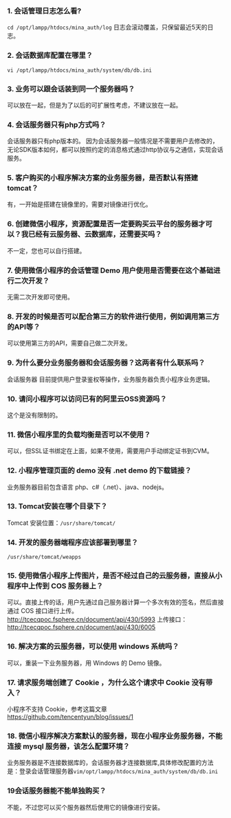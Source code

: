 ### 1. 会话管理日志怎么看?
`cd /opt/lampp/htdocs/mina_auth/log`
日志会滚动覆盖，只保留最近5天的日志。


### 2. 会话数据库配置在哪里？
`vi /opt/lampp/htdocs/mina_auth/system/db/db.ini`


### 3. 业务可以跟会话装到同一个服务器吗？
可以放在一起，但是为了以后的可扩展性考虑，不建议放在一起。

### 4. 会话服务器只有php方式吗？
会话服务器只有php版本的。
因为会话服务器一般情况是不需要用户去修改的，无论SDK版本如何，都可以按照约定的消息格式通过http协议与之通信，实现会话服务。 


### 5. 客户购买的小程序解决方案的业务服务器，是否默认有搭建tomcat？
有，一开始是搭建在镜像里的，需要对镜像进行优化。


### 6. 创建微信小程序，资源配置是否一定要购买云平台的服务器才可以？我已经有云服务器、云数据库，还需要买吗？
不一定，您也可以自行搭建。

### 7. 使用微信小程序的会话管理 Demo 用户使用是否需要在这个基础进行二次开发？
无需二次开发即可使用。

### 8. 开发的时候是否可以配合第三方的软件进行使用，例如调用第三方的API等？
可以使用第三方的API，需要自己做二次开发。

### 9. 为什么要分业务服务器和会话服务器？这两者有什么联系吗？
会话服务器 目前提供用户登录鉴权等操作，业务服务器负责小程序业务逻辑。

### 10. 请问小程序可以访问已有的阿里云OSS资源吗？
这个是没有限制的。

### 11. 微信小程序里的负载均衡是否可以不使用？
可以，但SSL证书绑定在上面，如果不使用，需要用户手动绑定证书到CVM。

### 12. 小程序管理页面的 demo 没有 .net demo 的下载链接？
业务服务器目前包含语言 php、c#（.net）、java、nodejs。

### 13. Tomcat安装在哪个目录下？
Tomcat 安装位置：`/usr/share/tomcat/`

### 14. 开发的服务器端程序应该部署到哪里？
`/usr/share/tomcat/weapps`

### 15. 使用微信小程序上传图片，是否不经过自己的云服务器，直接从小程序中上传到 COS 服务器上？
可以。直接上传的话，用户先通过自己服务器计算一个多次有效的签名，然后直接通过 COS 接口进行上传。
http://tcecqpoc.fsphere.cn/document/api/430/5993
上传接口：http://tcecqpoc.fsphere.cn/document/api/430/6005

### 16. 解决方案的云服务器，可以使用 windows 系统吗？
可以，重装一下业务服务器，用 Windows 的 Demo 镜像。

### 17. 请求服务端创建了 Cookie ，为什么这个请求中 Cookie 没有带入？
小程序不支持 Cookie，参考这篇文章 https://github.com/tencentyun/blog/issues/1

### 18. 微信小程序解决方案默认的服务器，现在小程序业务服务器，不能连接 mysql 服务器，该怎么配置环境？
 
业务服务器是不连接数据库的，会话服务器才连接数据库,具体修改配置的方法是：登录会话管理服务器`vim/opt/lampp/htdocs/mina_auth/system/db/db.ini`

### 19会话服务器能不能单独购买？
不能，不过您可以买个服务器然后使用它的镜像进行安装。

 



